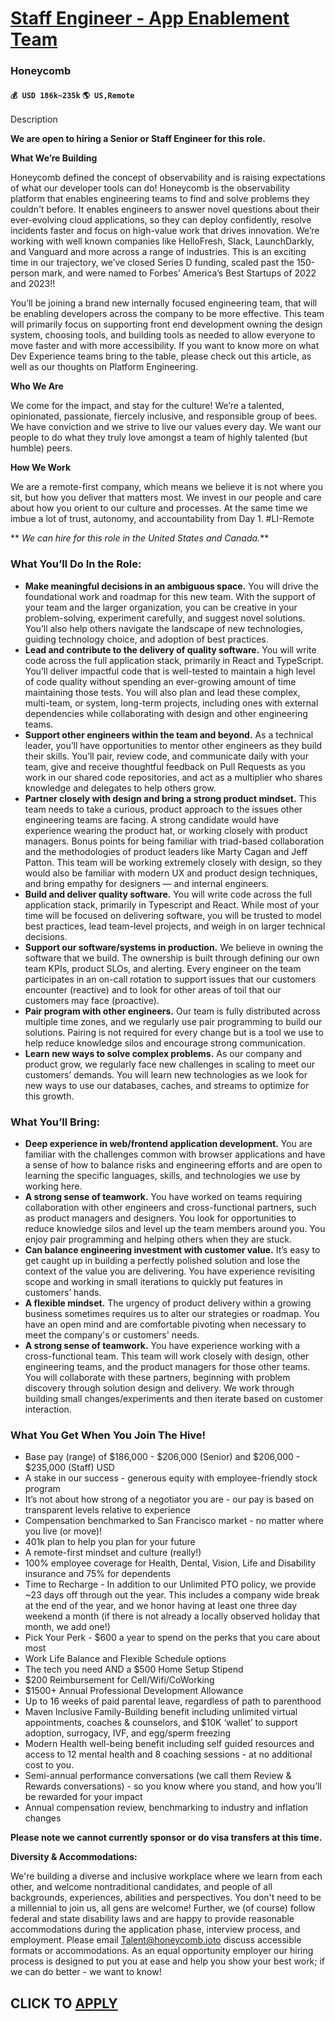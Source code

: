# [Staff Engineer - App Enablement Team](https://www.remotewlb.com/apply/staff-engineer-app-enablement-team)  
### Honeycomb  
#### `💰 USD 186k~235k` `🌎 US,Remote`  

Description

**We are open to hiring a Senior or Staff Engineer for this role.**

  

 **What We’re Building**

Honeycomb defined the concept of observability and is raising expectations of what our developer tools can do! Honeycomb is the observability platform that enables engineering teams to find and solve problems they couldn't before. It enables engineers to answer novel questions about their ever-evolving cloud applications, so they can deploy confidently, resolve incidents faster and focus on high-value work that drives innovation. We’re working with well known companies like HelloFresh, Slack, LaunchDarkly, and Vanguard and more across a range of industries. This is an exciting time in our trajectory, we’ve closed Series D funding, scaled past the 150-person mark, and were named to Forbes’ America’s Best Startups of 2022 and 2023!!

  

You’ll be joining a brand new internally focused engineering team, that will be enabling developers across the company to be more effective. This team will primarily focus on supporting front end development owning the design system, choosing tools, and building tools as needed to allow everyone to move faster and with more accessibility. If you want to know more on what Dev Experience teams bring to the table, please check out this article, as well as our thoughts on Platform Engineering.

  

 **Who We Are**

We come for the impact, and stay for the culture! We’re a talented, opinionated, passionate, fiercely inclusive, and responsible group of bees. We have conviction and we strive to live our values every day. We want our people to do what they truly love amongst a team of highly talented (but humble) peers.

  

**How We Work**

We are a remote-first company, which means we believe it is not where you sit, but how you deliver that matters most. We invest in our people and care about how you orient to our culture and processes. At the same time we imbue a lot of trust, autonomy, and accountability from Day 1. #LI-Remote

  

 ** _We can hire for this role in the United States and Canada._**

### What You’ll Do In the Role:

  *  **Make meaningful decisions in an ambiguous space.** You will drive the foundational work and roadmap for this new team. With the support of your team and the larger organization, you can be creative in your problem-solving, experiment carefully, and suggest novel solutions. You’ll also help others navigate the landscape of new technologies, guiding technology choice, and adoption of best practices.
  *  **Lead and contribute to the delivery of quality software.** You will write code across the full application stack, primarily in React and TypeScript. You’ll deliver impactful code that is well-tested to maintain a high level of code quality without spending an ever-growing amount of time maintaining those tests. You will also plan and lead these complex, multi-team, or system, long-term projects, including ones with external dependencies while collaborating with design and other engineering teams.
  *  **Support other engineers within the team and beyond.** As a technical leader, you’ll have opportunities to mentor other engineers as they build their skills. You’ll pair, review code, and communicate daily with your team, give and receive thoughtful feedback on Pull Requests as you work in our shared code repositories, and act as a multiplier who shares knowledge and delegates to help others grow. 
  * **Partner closely with design and bring a strong product mindset.** This team needs to take a curious, product approach to the issues other engineering teams are facing. A strong candidate would have experience wearing the product hat, or working closely with product managers. Bonus points for being familiar with triad-based collaboration and the methodologies of product leaders like Marty Cagan and Jeff Patton. This team will be working extremely closely with design, so they would also be familiar with modern UX and product design techniques, and bring empathy for designers — and internal engineers.
  *  **Build and deliver quality software.** You will write code across the full application stack, primarily in Typescript and React. While most of your time will be focused on delivering software, you will be trusted to model best practices, lead team-level projects, and weigh in on larger technical decisions.
  *  **Support our software/systems in production.** We believe in owning the software that we build. The ownership is built through defining our own team KPIs, product SLOs, and alerting. Every engineer on the team participates in an on-call rotation to support issues that our customers encounter (reactive) and to look for other areas of toil that our customers may face (proactive).
  *  **Pair program with other engineers.** Our team is fully distributed across multiple time zones, and we regularly use pair programming to build our solutions. Pairing is not required for every change but is a tool we use to help reduce knowledge silos and encourage strong communication.
  *  **Learn new ways to solve complex problems.** As our company and product grow, we regularly face new challenges in scaling to meet our customers’ demands. You will learn new technologies as we look for new ways to use our databases, caches, and streams to optimize for this growth.

### What You’ll Bring:

  *  **Deep experience in web/frontend application development.** You are familiar with the challenges common with browser applications and have a sense of how to balance risks and engineering efforts and are open to learning the specific languages, skills, and technologies we use by working here.
  *  **A strong sense of teamwork.** You have worked on teams requiring collaboration with other engineers and cross-functional partners, such as product managers and designers. You look for opportunities to reduce knowledge silos and level up the team members around you. You enjoy pair programming and helping others when they are stuck.
  *  **Can balance engineering investment with customer value.** It’s easy to get caught up in building a perfectly polished solution and lose the context of the value you are delivering. You have experience revisiting scope and working in small iterations to quickly put features in customers’ hands.
  *  **A flexible mindset.** The urgency of product delivery within a growing business sometimes requires us to alter our strategies or roadmap. You have an open mind and are comfortable pivoting when necessary to meet the company's or customers' needs.
  *  **A strong sense of teamwork.** You have experience working with a cross-functional team. This team will work closely with design, other engineering teams, and the product managers for those other teams. You will collaborate with these partners, beginning with problem discovery through solution design and delivery. We work through building small changes/experiments and then iterate based on customer interaction.

### What You Get When You Join The Hive!

  * Base pay (range) of $186,000 - $206,000 (Senior) and $206,000 - $235,000 (Staff) USD
  * A stake in our success - generous equity with employee-friendly stock program
  * It’s not about how strong of a negotiator you are - our pay is based on transparent levels relative to experience
  * Compensation benchmarked to San Francisco market - no matter where you live (or move)!
  * 401k plan to help you plan for your future
  * A remote-first mindset and culture (really!)
  * 100% employee coverage for Health, Dental, Vision, Life and Disability insurance and 75% for dependents
  * Time to Recharge - In addition to our Unlimited PTO policy, we provide ~23 days off through out the year. This includes a company wide break at the end of the year, and we honor having at least one three day weekend a month (if there is not already a locally observed holiday that month, we add one!)
  * Pick Your Perk - $600 a year to spend on the perks that you care about most
  * Work Life Balance and Flexible Schedule options
  * The tech you need AND a $500 Home Setup Stipend
  * $200 Reimbursement for Cell/Wifi/CoWorking
  * $1500+ Annual Professional Development Allowance
  * Up to 16 weeks of paid parental leave, regardless of path to parenthood
  * Maven Inclusive Family-Building benefit including unlimited virtual appointments, coaches & counselors, and $10K ‘wallet’ to support adoption, surrogacy, IVF, and egg/sperm freezing
  * Modern Health well-being benefit including self guided resources and access to 12 mental health and 8 coaching sessions - at no additional cost to you.
  * Semi-annual performance conversations (we call them Review & Rewards conversations) - so you know where you stand, and how you’ll be rewarded for your impact
  * Annual compensation review, benchmarking to industry and inflation changes

 **Please note we cannot currently sponsor or do visa transfers at this time.**

  

 **Diversity & Accommodations:**

We're building a diverse and inclusive workplace where we learn from each other, and welcome nontraditional candidates, and people of all backgrounds, experiences, abilities and perspectives. You don't need to be a millennial to join us, all gens are welcome! Further, we (of course) follow federal and state disability laws and are happy to provide reasonable accommodations during the application phase, interview process, and employment. Please email Talent@honeycomb.ioto discuss accessible formats or accommodations. As an equal opportunity employer our hiring process is designed to put you at ease and help you show your best work; if we can do better - we want to know!

  
## CLICK TO [APPLY](https://www.remotewlb.com/apply/staff-engineer-app-enablement-team)


